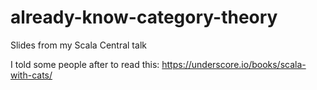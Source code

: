# already-know-category-theory
Slides from my Scala Central talk

I told some people after to read this:
https://underscore.io/books/scala-with-cats/
